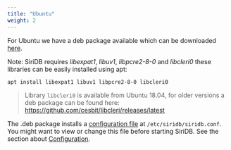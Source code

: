 ```yaml
---
title: "Ubuntu"
weight: 2
---
```


For Ubuntu we have a deb package available which can be downloaded [here](https://github.com/SiriDB/siridb-server/releases/latest).

Note: SiriDB requires *libexpat1*, *libuv1*, *libpcre2-8-0* and *libcleri0* these libraries can be easily installed using apt:
```
apt install libexpat1 libuv1 libpcre2-8-0 libcleri0
```

>Library `libcleri0` is available from Ubuntu 18.04, for older versions a deb package can be found here:
>https://github.com/cesbit/libcleri/releases/latest

The .deb package installs a [configuration file](../configuration) at `/etc/siridb/siridb.conf`. You might want to view or change this file before starting SiriDB. See the section about [Configuration](../configuration).
